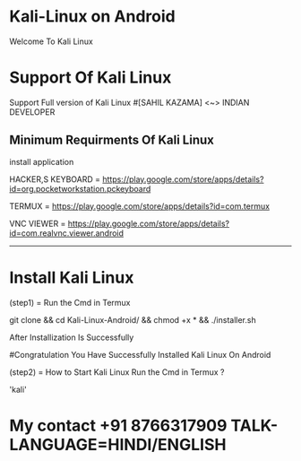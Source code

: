 # Kali-Linux on Android
Welcome To Kali Linux
# Support Of Kali Linux
Support Full version of Kali Linux 
#[SAHIL KAZAMA] <~> INDIAN DEVELOPER

Minimum Requirments Of Kali Linux
---------------------------------
install application

HACKER,S KEYBOARD = https://play.google.com/store/apps/details?id=org.pocketworkstation.pckeyboard

TERMUX = https://play.google.com/store/apps/details?id=com.termux

VNC VIEWER = https://play.google.com/store/apps/details?id=com.realvnc.viewer.android

---------------------------------


# Install Kali Linux

(step1) = Run the Cmd in Termux

git clone  && cd Kali-Linux-Android/ && chmod +x * && ./installer.sh

After Installization Is Successfully 


#Congratulation You Have Successfully Installed Kali Linux On Android

(step2) = How to Start Kali Linux Run the Cmd in Termux ?

'kali'


# My contact +91 8766317909 TALK-LANGUAGE=HINDI/ENGLISH
